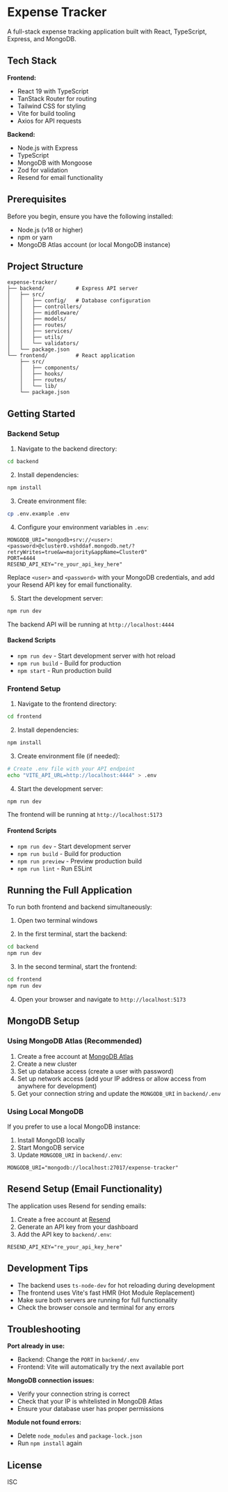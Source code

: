# Expense Tracker

A full-stack expense tracking application built with React, TypeScript, Express, and MongoDB.

## Tech Stack

**Frontend:**

- React 19 with TypeScript
- TanStack Router for routing
- Tailwind CSS for styling
- Vite for build tooling
- Axios for API requests

**Backend:**

- Node.js with Express
- TypeScript
- MongoDB with Mongoose
- Zod for validation
- Resend for email functionality

## Prerequisites

Before you begin, ensure you have the following installed:

- Node.js (v18 or higher)
- npm or yarn
- MongoDB Atlas account (or local MongoDB instance)

## Project Structure

```
expense-tracker/
├── backend/          # Express API server
│   ├── src/
│   │   ├── config/   # Database configuration
│   │   ├── controllers/
│   │   ├── middleware/
│   │   ├── models/
│   │   ├── routes/
│   │   ├── services/
│   │   ├── utils/
│   │   └── validators/
│   └── package.json
└── frontend/         # React application
    ├── src/
    │   ├── components/
    │   ├── hooks/
    │   ├── routes/
    │   └── lib/
    └── package.json
```

## Getting Started

### Backend Setup

1. Navigate to the backend directory:

```bash
cd backend
```

2. Install dependencies:

```bash
npm install
```

3. Create environment file:

```bash
cp .env.example .env
```

4. Configure your environment variables in `.env`:

```env
MONGODB_URI="mongodb+srv://<user>:<password>@cluster0.vshddaf.mongodb.net/?retryWrites=true&w=majority&appName=Cluster0"
PORT=4444
RESEND_API_KEY="re_your_api_key_here"
```

Replace `<user>` and `<password>` with your MongoDB credentials, and add your Resend API key for email functionality.

5. Start the development server:

```bash
npm run dev
```

The backend API will be running at `http://localhost:4444`

#### Backend Scripts

- `npm run dev` - Start development server with hot reload
- `npm run build` - Build for production
- `npm start` - Run production build

### Frontend Setup

1. Navigate to the frontend directory:

```bash
cd frontend
```

2. Install dependencies:

```bash
npm install
```

3. Create environment file (if needed):

```bash
# Create .env file with your API endpoint
echo "VITE_API_URL=http://localhost:4444" > .env
```

4. Start the development server:

```bash
npm run dev
```

The frontend will be running at `http://localhost:5173`

#### Frontend Scripts

- `npm run dev` - Start development server
- `npm run build` - Build for production
- `npm run preview` - Preview production build
- `npm run lint` - Run ESLint

## Running the Full Application

To run both frontend and backend simultaneously:

1. Open two terminal windows

2. In the first terminal, start the backend:

```bash
cd backend
npm run dev
```

3. In the second terminal, start the frontend:

```bash
cd frontend
npm run dev
```

4. Open your browser and navigate to `http://localhost:5173`

## MongoDB Setup

### Using MongoDB Atlas (Recommended)

1. Create a free account at [MongoDB Atlas](https://www.mongodb.com/cloud/atlas)
2. Create a new cluster
3. Set up database access (create a user with password)
4. Set up network access (add your IP address or allow access from anywhere for development)
5. Get your connection string and update the `MONGODB_URI` in `backend/.env`

### Using Local MongoDB

If you prefer to use a local MongoDB instance:

1. Install MongoDB locally
2. Start MongoDB service
3. Update `MONGODB_URI` in `backend/.env`:

```env
MONGODB_URI="mongodb://localhost:27017/expense-tracker"
```

## Resend Setup (Email Functionality)

The application uses Resend for sending emails:

1. Create a free account at [Resend](https://resend.com)
2. Generate an API key from your dashboard
3. Add the API key to `backend/.env`:

```env
RESEND_API_KEY="re_your_api_key_here"
```

## Development Tips

- The backend uses `ts-node-dev` for hot reloading during development
- The frontend uses Vite's fast HMR (Hot Module Replacement)
- Make sure both servers are running for full functionality
- Check the browser console and terminal for any errors

## Troubleshooting

**Port already in use:**

- Backend: Change the `PORT` in `backend/.env`
- Frontend: Vite will automatically try the next available port

**MongoDB connection issues:**

- Verify your connection string is correct
- Check that your IP is whitelisted in MongoDB Atlas
- Ensure your database user has proper permissions

**Module not found errors:**

- Delete `node_modules` and `package-lock.json`
- Run `npm install` again

## License

ISC
